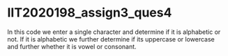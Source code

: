 # IIT2020198_assign3_ques4
In this code we enter a single character and determine if it is alphabetic or not.
If it is alphabetic we further determine if its uppercase or lowercase and further whether it is vowel or consonant.

